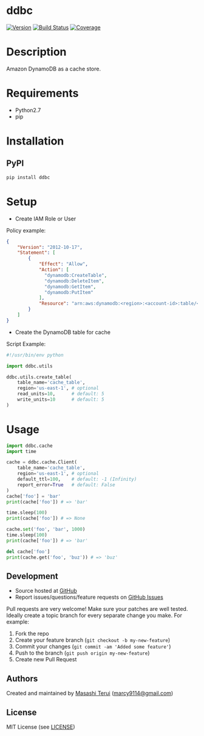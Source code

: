 ddbc
=======

[![Version](https://img.shields.io/pypi/v/ddbc.svg)](https://pypi.python.org/pypi/ddbc)
[![Build Status](https://img.shields.io/travis/marcy-terui/ddbc/master.svg)](http://travis-ci.org/marcy-terui/ddbc)
[![Coverage](https://img.shields.io/coveralls/marcy-terui/ddbc.svg)](https://coveralls.io/github/marcy-terui/ddbc)

# Description

Amazon DynamoDB as a cache store.

# Requirements

- Python2.7
- pip

# Installation

## PyPI

```sh
pip install ddbc
```

# Setup

- Create IAM Role or User

Policy example:

```json
{
    "Version": "2012-10-17",
    "Statement": [
        {
            "Effect": "Allow",
            "Action": [
              "dynamodb:CreateTable",
              "dynamodb:DeleteItem",
              "dynamodb:GetItem",
              "dynamodb:PutItem"
            ],
            "Resource": "arn:aws:dynamodb:<region>:<account-id>:table/<cache-table>"
        }
    ]
}
```

- Create the DynamoDB table for cache

Script Example:

```python
#!/usr/bin/env python

import ddbc.utils

ddbc.utils.create_table(
    table_name='cache_table',
    region='us-east-1', # optional
    read_units=10,      # default: 5
    write_units=10      # default: 5
)
```

# Usage

```python
import ddbc.cache
import time

cache = ddbc.cache.Client(
    table_name='cache_table',
    region='us-east-1', # optional
    default_ttl=100,    # default: -1 (Infinity)
    report_error=True   # default: False
)
cache['foo'] = 'bar'
print(cache['foo']) # => 'bar'

time.sleep(100)
print(cache['foo']) # => None

cache.set('foo', 'bar', 1000)
time.sleep(100)
print(cache['foo']) # => 'bar'

del cache['foo']
print(cache.get('foo', 'buz')) # => 'buz'
```

Development
-----------

-   Source hosted at [GitHub](https://github.com/marcy-terui/ddbc)
-   Report issues/questions/feature requests on [GitHub
    Issues](https://github.com/marcy-terui/ddbc/issues)

Pull requests are very welcome! Make sure your patches are well tested.
Ideally create a topic branch for every separate change you make. For
example:

1.  Fork the repo
2.  Create your feature branch (`git checkout -b my-new-feature`)
3.  Commit your changes (`git commit -am 'Added some feature'`)
4.  Push to the branch (`git push origin my-new-feature`)
5.  Create new Pull Request

Authors
-------

Created and maintained by [Masashi Terui](https://github.com/marcy-terui) (<marcy9114@gmail.com>)

License
-------

MIT License (see [LICENSE](https://github.com/marcy-terui/ddbc/blob/master/LICENSE))
